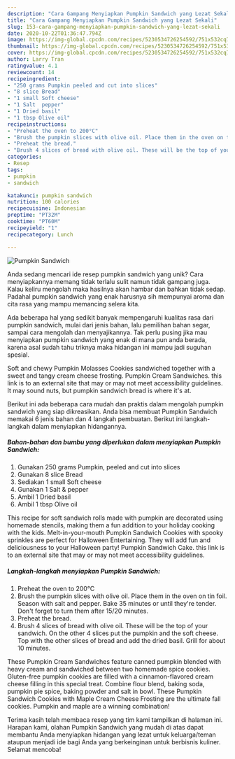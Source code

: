 ```yaml
---
description: "Cara Gampang Menyiapkan Pumpkin Sandwich yang Lezat Sekali"
title: "Cara Gampang Menyiapkan Pumpkin Sandwich yang Lezat Sekali"
slug: 153-cara-gampang-menyiapkan-pumpkin-sandwich-yang-lezat-sekali
date: 2020-10-22T01:36:47.794Z
image: https://img-global.cpcdn.com/recipes/5230534726254592/751x532cq70/pumpkin-sandwich-recipe-main-photo.jpg
thumbnail: https://img-global.cpcdn.com/recipes/5230534726254592/751x532cq70/pumpkin-sandwich-recipe-main-photo.jpg
cover: https://img-global.cpcdn.com/recipes/5230534726254592/751x532cq70/pumpkin-sandwich-recipe-main-photo.jpg
author: Larry Tran
ratingvalue: 4.1
reviewcount: 14
recipeingredient:
- "250 grams Pumpkin peeled and cut into slices"
- "8 slice Bread"
- "1 small Soft cheese"
- "1 Salt  pepper"
- "1 Dried basil"
- "1 tbsp Olive oil"
recipeinstructions:
- "Preheat the oven to 200°C"
- "Brush the pumpkin slices with olive oil. Place them in the oven on tin foil. Season with salt and pepper. Bake 35 minutes or until they&#39;re tender. Don&#39;t forget to turn them after 15/20 minutes."
- "Preheat the bread."
- "Brush 4 slices of bread with olive oil. These will be the top of your sandwich. On the other 4 slices put the pumpkin and the soft cheese. Top with the other slices of bread and add the dried basil. Grill for about 10 minutes."
categories:
- Resep
tags:
- pumpkin
- sandwich

katakunci: pumpkin sandwich 
nutrition: 100 calories
recipecuisine: Indonesian
preptime: "PT32M"
cooktime: "PT60M"
recipeyield: "1"
recipecategory: Lunch

---
```



![Pumpkin Sandwich](https://img-global.cpcdn.com/recipes/5230534726254592/751x532cq70/pumpkin-sandwich-recipe-main-photo.jpg)

Anda sedang mencari ide resep pumpkin sandwich yang unik? Cara menyiapkannya memang tidak terlalu sulit namun tidak gampang juga. Kalau keliru mengolah maka hasilnya akan hambar dan bahkan tidak sedap. Padahal pumpkin sandwich yang enak harusnya sih mempunyai aroma dan cita rasa yang mampu memancing selera kita.

Ada beberapa hal yang sedikit banyak mempengaruhi kualitas rasa dari pumpkin sandwich, mulai dari jenis bahan, lalu pemilihan bahan segar, sampai cara mengolah dan menyajikannya. Tak perlu pusing jika mau menyiapkan pumpkin sandwich yang enak di mana pun anda berada, karena asal sudah tahu triknya maka hidangan ini mampu jadi suguhan spesial.

Soft and chewy Pumpkin Molasses Cookies sandwiched together with a sweet and tangy cream cheese frosting. Pumpkin Cream Sandwiches. this link is to an external site that may or may not meet accessibility guidelines. It may sound nuts, but pumpkin sandwich bread is where it&#39;s at.


Berikut ini ada beberapa cara mudah dan praktis dalam mengolah pumpkin sandwich yang siap dikreasikan. Anda bisa membuat Pumpkin Sandwich memakai 6 jenis bahan dan 4 langkah pembuatan. Berikut ini langkah-langkah dalam menyiapkan hidangannya.

<!--inarticleads1-->

##### Bahan-bahan dan bumbu yang diperlukan dalam menyiapkan Pumpkin Sandwich:

1. Gunakan 250 grams Pumpkin, peeled and cut into slices
1. Gunakan 8 slice Bread
1. Sediakan 1 small Soft cheese
1. Gunakan 1 Salt &amp; pepper
1. Ambil 1 Dried basil
1. Ambil 1 tbsp Olive oil


This recipe for soft sandwich rolls made with pumpkin are decorated using homemade stencils, making them a fun addition to your holiday cooking with the kids. Melt-in-your-mouth Pumpkin Sandwich Cookies with spooky sprinkles are perfect for Halloween Entertaining. They will add fun and deliciousness to your Halloween party! Pumpkin Sandwich Cake. this link is to an external site that may or may not meet accessibility guidelines. 

<!--inarticleads2-->

##### Langkah-langkah menyiapkan Pumpkin Sandwich:

1. Preheat the oven to 200°C
1. Brush the pumpkin slices with olive oil. Place them in the oven on tin foil. Season with salt and pepper. Bake 35 minutes or until they&#39;re tender. Don&#39;t forget to turn them after 15/20 minutes.
1. Preheat the bread.
1. Brush 4 slices of bread with olive oil. These will be the top of your sandwich. On the other 4 slices put the pumpkin and the soft cheese. Top with the other slices of bread and add the dried basil. Grill for about 10 minutes.


These Pumpkin Cream Sandwiches feature canned pumpkin blended with heavy cream and sandwiched between two homemade spice cookies. Gluten-free pumpkin cookies are filled with a cinnamon-flavored cream cheese filling in this special treat. Combine flour blend, baking soda, pumpkin pie spice, baking powder and salt in bowl. These Pumpkin Sandwich Cookies with Maple Cream Cheese Frosting are the ultimate fall cookies. Pumpkin and maple are a winning combination! 

Terima kasih telah membaca resep yang tim kami tampilkan di halaman ini. Harapan kami, olahan Pumpkin Sandwich yang mudah di atas dapat membantu Anda menyiapkan hidangan yang lezat untuk keluarga/teman ataupun menjadi ide bagi Anda yang berkeinginan untuk berbisnis kuliner. Selamat mencoba!
